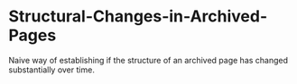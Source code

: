 # Structural-Changes-in-Archived-Pages
Naive way of establishing if the structure of an archived page has changed substantially over time.
